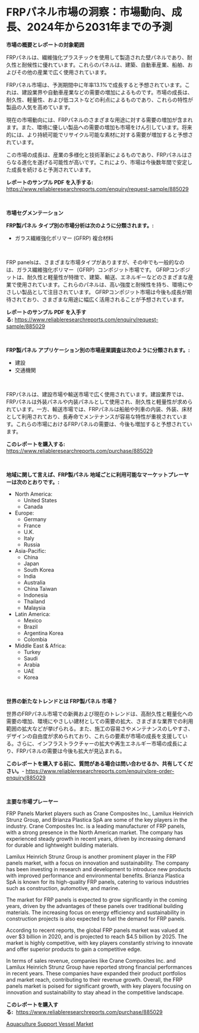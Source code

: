 <p><h1>FRPパネル市場の洞察：市場動向、成長、2024年から2031年までの予測</h1></p><p><strong>市場の概要とレポートの対象範囲</strong></p>
<p><p>FRPパネルは、繊維強化プラスチックを使用して製造された壁パネルであり、耐久性と耐候性に優れています。これらのパネルは、建築、自動車産業、船舶、およびその他の産業で広く使用されています。</p><p>FRPパネル市場は、予測期間中に年率13.1%で成長すると予想されています。これは、建設業界や自動車産業などの需要の増加によるものです。市場の成長は、耐久性、軽量性、および低コストなどの利点によるものであり、これらの特性が製品の人気を高めています。</p><p>現在の市場動向には、FRPパネルのさまざまな用途に対する需要の増加が含まれます。また、環境に優しい製品への需要の増加も市場をけん引しています。将来的には、より持続可能でリサイクル可能な素材に対する需要が増加すると予想されています。</p><p>この市場の成長は、産業の多様化と技術革新によるものであり、FRPパネルはさらなる進化を遂げる可能性が高いです。これにより、市場は今後数年間で安定した成長を続けると予測されています。</p></p>
<p><strong>レポートのサンプル PDF を入手する:</strong> <a href="https://www.reliableresearchreports.com/enquiry/request-sample/885029">https://www.reliableresearchreports.com/enquiry/request-sample/885029</a></p>
<p>&nbsp;</p>
<p><strong>市場セグメンテーション</strong></p>
<p><strong>FRP製パネル タイプ別の市場分析は次のように分類されます。:</strong></p>
<p><ul><li>ガラス繊維強化ポリマー (GFRP) 複合材料</li></ul></p>
<p>&nbsp;</p>
<p><p>FRP panelsは、さまざまな市場タイプがありますが、その中でも一般的なのは、ガラス繊維強化ポリマー（GFRP）コンポジット市場です。 GFRPコンポジットは、耐久性と軽量性が特徴で、建築、輸送、エネルギーなどのさまざまな産業で使用されています。これらのパネルは、高い強度と耐候性を持ち、環境にやさしい製品として注目されています。 GFRPコンポジット市場は今後も成長が期待されており、さまざまな用途に幅広く活用されることが予想されています。</p></p>
<p><strong>レポートのサンプル PDF を入手する:</strong>&nbsp;<a href="https://www.reliableresearchreports.com/enquiry/request-sample/885029">https://www.reliableresearchreports.com/enquiry/request-sample/885029</a></p>
<p>&nbsp;</p>
<p><strong> FRP製パネル アプリケーション別の市場産業調査は次のように分類されます。:</strong></p>
<p><ul><li>建設</li><li>交通機関</li></ul></p>
<p>&nbsp;</p>
<p><p>FRPパネルは、建設市場や輸送市場で広く使用されています。建設業界では、FRPパネルは外装パネルや内装パネルとして使用され、耐久性と軽量性が求められています。一方、輸送市場では、FRPパネルは船舶や列車の内装、外装、床材として利用されており、長寿命でメンテナンスが容易な特性が重視されています。これらの市場におけるFRPパネルの需要は、今後も増加すると予想されています。</p></p>
<p><strong>このレポートを購入する:</strong>&nbsp; <a href="https://www.reliableresearchreports.com/purchase/885029">https://www.reliableresearchreports.com/purchase/885029</a></p>
<p>&nbsp;</p>
<p><strong>地域に関して言えば、FRP製パネル 地域ごとに利用可能なマーケットプレーヤーは次のとおりです。:</strong></p>
<p><ul>
    <li>
        North America:
        <ul>
            <li>United States</li>
            <li>Canada</li>
        </ul>
    </li>
    <li>
        Europe:
        <ul>
            <li>Germany</li>
            <li>France</li>
            <li>U.K.</li>
            <li>Italy</li>
            <li>Russia</li>
        </ul>
    </li>
    <li>
        Asia-Pacific:
        <ul>
            <li>China</li>
            <li>Japan</li>
            <li>South Korea</li>
            <li>India</li>
            <li>Australia</li>
            <li>China Taiwan</li>
            <li>Indonesia</li>
            <li>Thailand</li>
            <li>Malaysia</li>
        </ul>
    </li>
    <li>
        Latin America:
        <ul>
            <li>Mexico</li>
            <li>Brazil</li>
            <li>Argentina Korea</li>
            <li>Colombia</li>
        </ul>
    </li>
    <li>
        Middle East & Africa:
        <ul>
            <li>Turkey</li>
            <li>Saudi</li>
            <li>Arabia</li>
            <li>UAE</li>
            <li>Korea</li>
        </ul>
    </li>
    </ul></p>
<p>&nbsp;</p>
<p><strong>世界の新たなトレンドとは FRP製パネル 市場？</strong></p>
<p><p>世界のFRPパネル市場での新興および現在のトレンドは、高耐久性と軽量化への需要の増加、環境にやさしい建材としての需要の拡大、さまざまな業界での利用範囲の拡大などが挙げられる。また、施工の容易さやメンテナンスのしやすさ、デザインの自由度が求められており、これらの要素が市場の成長を支援している。さらに、インフラストラクチャーの拡大や再生エネルギー市場の成長により、FRPパネルの需要は今後も拡大が見込まれる。</p></p>
<p><strong>このレポートを購入する前に、質問がある場合は問い合わせるか、共有してください。</strong>- <a href="https://www.reliableresearchreports.com/enquiry/pre-order-enquiry/885029">https://www.reliableresearchreports.com/enquiry/pre-order-enquiry/885029</a></p>
<p>&nbsp;</p>
<p><strong>主要な市場プレーヤー</strong></p>
<p><p>FRP Panels Market players such as Crane Composites Inc., Lamilux Heinrich Strunz Group, and Brianza Plastica SpA are some of the key players in the industry. Crane Composites Inc. is a leading manufacturer of FRP panels, with a strong presence in the North American market. The company has experienced steady growth in recent years, driven by increasing demand for durable and lightweight building materials.</p><p>Lamilux Heinrich Strunz Group is another prominent player in the FRP panels market, with a focus on innovation and sustainability. The company has been investing in research and development to introduce new products with improved performance and environmental benefits. Brianza Plastica SpA is known for its high-quality FRP panels, catering to various industries such as construction, automotive, and marine.</p><p>The market for FRP panels is expected to grow significantly in the coming years, driven by the advantages of these panels over traditional building materials. The increasing focus on energy efficiency and sustainability in construction projects is also expected to fuel the demand for FRP panels.</p><p>According to recent reports, the global FRP panels market was valued at over $3 billion in 2020, and is projected to reach $4.5 billion by 2025. The market is highly competitive, with key players constantly striving to innovate and offer superior products to gain a competitive edge.</p><p>In terms of sales revenue, companies like Crane Composites Inc. and Lamilux Heinrich Strunz Group have reported strong financial performances in recent years. These companies have expanded their product portfolios and market reach, contributing to their revenue growth. Overall, the FRP panels market is poised for significant growth, with key players focusing on innovation and sustainability to stay ahead in the competitive landscape.</p></p>
<p><strong>このレポートを購入する:</strong>&nbsp;&nbsp;<a href="https://www.reliableresearchreports.com/purchase/885029">https://www.reliableresearchreports.com/purchase/885029</a></p>
<p><p><a href="https://butternut-bug-553.notion.site/Aquaculture-Support-Vessel-Market-Size-Global-Industry-Overview-Market-Segmentation-and-Forecast--a75db827ad0643a1bcabcd2360cfd828">Aquaculture Support Vessel Market</a></p></p>